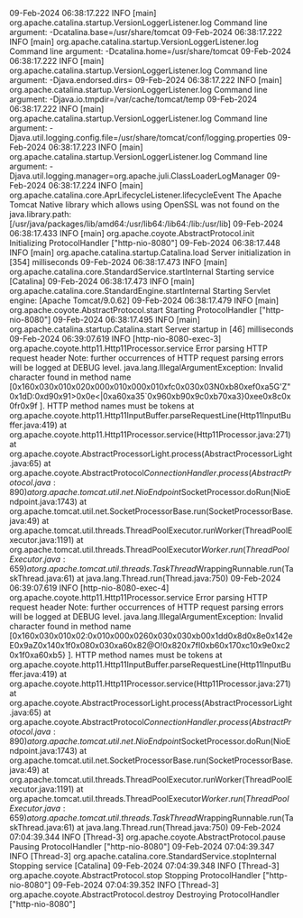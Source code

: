 09-Feb-2024 06:38:17.222 INFO [main] org.apache.catalina.startup.VersionLoggerListener.log Command line argument: -Dcatalina.base=/usr/share/tomcat
09-Feb-2024 06:38:17.222 INFO [main] org.apache.catalina.startup.VersionLoggerListener.log Command line argument: -Dcatalina.home=/usr/share/tomcat
09-Feb-2024 06:38:17.222 INFO [main] org.apache.catalina.startup.VersionLoggerListener.log Command line argument: -Djava.endorsed.dirs=
09-Feb-2024 06:38:17.222 INFO [main] org.apache.catalina.startup.VersionLoggerListener.log Command line argument: -Djava.io.tmpdir=/var/cache/tomcat/temp
09-Feb-2024 06:38:17.222 INFO [main] org.apache.catalina.startup.VersionLoggerListener.log Command line argument: -Djava.util.logging.config.file=/usr/share/tomcat/conf/logging.properties
09-Feb-2024 06:38:17.223 INFO [main] org.apache.catalina.startup.VersionLoggerListener.log Command line argument: -Djava.util.logging.manager=org.apache.juli.ClassLoaderLogManager
09-Feb-2024 06:38:17.224 INFO [main] org.apache.catalina.core.AprLifecycleListener.lifecycleEvent The Apache Tomcat Native library which allows using OpenSSL was not found on the java.library.path: [/usr/java/packages/lib/amd64:/usr/lib64:/lib64:/lib:/usr/lib]
09-Feb-2024 06:38:17.433 INFO [main] org.apache.coyote.AbstractProtocol.init Initializing ProtocolHandler ["http-nio-8080"]
09-Feb-2024 06:38:17.448 INFO [main] org.apache.catalina.startup.Catalina.load Server initialization in [354] milliseconds
09-Feb-2024 06:38:17.473 INFO [main] org.apache.catalina.core.StandardService.startInternal Starting service [Catalina]
09-Feb-2024 06:38:17.473 INFO [main] org.apache.catalina.core.StandardEngine.startInternal Starting Servlet engine: [Apache Tomcat/9.0.62]
09-Feb-2024 06:38:17.479 INFO [main] org.apache.coyote.AbstractProtocol.start Starting ProtocolHandler ["http-nio-8080"]
09-Feb-2024 06:38:17.495 INFO [main] org.apache.catalina.startup.Catalina.start Server startup in [46] milliseconds
09-Feb-2024 06:39:07.619 INFO [http-nio-8080-exec-3] org.apache.coyote.http11.Http11Processor.service Error parsing HTTP request header
 Note: further occurrences of HTTP request parsing errors will be logged at DEBUG level.
        java.lang.IllegalArgumentException: Invalid character found in method name [0x160x030x010x020x000x010x000x010xfc0x030x03N0xb80xef0xa5G'Z"0x1dD:0xd90x91>0x0e<|0xa60xa35`0x960xb90x9c0xb70xa3}0xee0x8c0x0fr0x9f ]. HTTP method names must be tokens
                at org.apache.coyote.http11.Http11InputBuffer.parseRequestLine(Http11InputBuffer.java:419)
                at org.apache.coyote.http11.Http11Processor.service(Http11Processor.java:271)
                at org.apache.coyote.AbstractProcessorLight.process(AbstractProcessorLight.java:65)
                at org.apache.coyote.AbstractProtocol$ConnectionHandler.process(AbstractProtocol.java:890)
                at org.apache.tomcat.util.net.NioEndpoint$SocketProcessor.doRun(NioEndpoint.java:1743)
                at org.apache.tomcat.util.net.SocketProcessorBase.run(SocketProcessorBase.java:49)
                at org.apache.tomcat.util.threads.ThreadPoolExecutor.runWorker(ThreadPoolExecutor.java:1191)
                at org.apache.tomcat.util.threads.ThreadPoolExecutor$Worker.run(ThreadPoolExecutor.java:659)
                at org.apache.tomcat.util.threads.TaskThread$WrappingRunnable.run(TaskThread.java:61)
                at java.lang.Thread.run(Thread.java:750)
09-Feb-2024 06:39:07.619 INFO [http-nio-8080-exec-4] org.apache.coyote.http11.Http11Processor.service Error parsing HTTP request header
 Note: further occurrences of HTTP request parsing errors will be logged at DEBUG level.
        java.lang.IllegalArgumentException: Invalid character found in method name [0x160x030x010x02:0x010x000x0260x030x030xb00x1dd0x8d0x8e0x142eE0x9aZ0x140x1f0x080x030xa60x82@O!0x820x7fI0xb60x170xc10x9e0xc20x1f0xa60xb5} ]. HTTP method names must be tokens
                at org.apache.coyote.http11.Http11InputBuffer.parseRequestLine(Http11InputBuffer.java:419)
                at org.apache.coyote.http11.Http11Processor.service(Http11Processor.java:271)
                at org.apache.coyote.AbstractProcessorLight.process(AbstractProcessorLight.java:65)
                at org.apache.coyote.AbstractProtocol$ConnectionHandler.process(AbstractProtocol.java:890)
                at org.apache.tomcat.util.net.NioEndpoint$SocketProcessor.doRun(NioEndpoint.java:1743)
                at org.apache.tomcat.util.net.SocketProcessorBase.run(SocketProcessorBase.java:49)
                at org.apache.tomcat.util.threads.ThreadPoolExecutor.runWorker(ThreadPoolExecutor.java:1191)
                at org.apache.tomcat.util.threads.ThreadPoolExecutor$Worker.run(ThreadPoolExecutor.java:659)
                at org.apache.tomcat.util.threads.TaskThread$WrappingRunnable.run(TaskThread.java:61)
                at java.lang.Thread.run(Thread.java:750)
09-Feb-2024 07:04:39.344 INFO [Thread-3] org.apache.coyote.AbstractProtocol.pause Pausing ProtocolHandler ["http-nio-8080"]
09-Feb-2024 07:04:39.347 INFO [Thread-3] org.apache.catalina.core.StandardService.stopInternal Stopping service [Catalina]
09-Feb-2024 07:04:39.348 INFO [Thread-3] org.apache.coyote.AbstractProtocol.stop Stopping ProtocolHandler ["http-nio-8080"]
09-Feb-2024 07:04:39.352 INFO [Thread-3] org.apache.coyote.AbstractProtocol.destroy Destroying ProtocolHandler ["http-nio-8080"]
